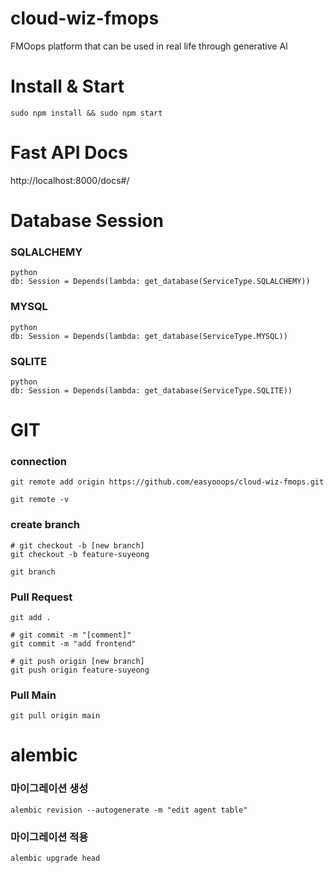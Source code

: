 # cloud-wiz-fmops
FMOops platform that can be used in real life through generative AI

# Install & Start
```
sudo npm install && sudo npm start
```
# Fast API Docs

http://localhost:8000/docs#/

# Database Session
### SQLALCHEMY
```
python
db: Session = Depends(lambda: get_database(ServiceType.SQLALCHEMY))
```
### MYSQL
```
python
db: Session = Depends(lambda: get_database(ServiceType.MYSQL))
```
### SQLITE
```
python
db: Session = Depends(lambda: get_database(ServiceType.SQLITE))
```

# GIT
### connection
```
git remote add origin https://github.com/easyooops/cloud-wiz-fmops.git

git remote -v
```
### create branch
```
# git checkout -b [new branch]
git checkout -b feature-suyeong

git branch
```
### Pull Request
```
git add .

# git commit -m "[comment]"
git commit -m "add frontend"

# git push origin [new branch]
git push origin feature-suyeong
```
### Pull Main
```
git pull origin main
```

# alembic

### 마이그레이션 생성
```
alembic revision --autogenerate -m "edit agent table"
```

### 마이그레이션 적용
```
alembic upgrade head
```